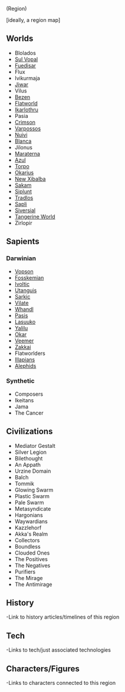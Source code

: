 (Region)

[ideally, a region map]

## Worlds
- Blolados
- [Sul Vopal](/Stellar_Abyss_Setting_Bible/1_Worlds_Systems/Sul_Vopal.md)
- [Fuedisar](/Stellar_Abyss_Setting_Bible/1_Worlds_Systems/Fuedisar.md)
- Flux
- Ivikurmaja
- [Jiwar](/Stellar_Abyss_Setting_Bible/1_Worlds_Systems/Jiwar.md)
- Vilus
- [Bezen](/Stellar_Abyss_Setting_Bible/1_Worlds_Systems/Bezen.md)
- [Flatworld](/Stellar_Abyss_Setting_Bible/1_Worlds_Systems/Flat_World.md)
- [Ikarlothru](/Stellar_Abyss_Setting_Bible/1_Worlds_Systems/Ikarlothru.md)
- Pasia
- [Crimson](/Stellar_Abyss_Setting_Bible/1_Worlds_Systems/Crimson.md)
- [Varpossos](/Stellar_Abyss_Setting_Bible/1_Worlds_Systems/Varpossos.md)
- [Nuivi](/Stellar_Abyss_Setting_Bible/1_Worlds_Systems/Nuivi.md)
- [Blanca](/Stellar_Abyss_Setting_Bible/1_Worlds_Systems/Blanca.md)
- Jilonus
- [Maraterna](/Stellar_Abyss_Setting_Bible/1_Worlds_Systems/Maraterna.md)
- [Azul](/Stellar_Abyss_Setting_Bible/1_Worlds_Systems/Azul.md)
- [Torpo](/Stellar_Abyss_Setting_Bible/1_Worlds_Systems/Torpo.md)
- [Okarius](/Stellar_Abyss_Setting_Bible/1_Worlds_Systems/Okaria.md)
- [New Xibalba](/Stellar_Abyss_Setting_Bible/1_Worlds_Systems/Xibalba.md)
- [Sakam](/Stellar_Abyss_Setting_Bible/1_Worlds_Systems/Sakam.md)
- [Siplunt](/Stellar_Abyss_Setting_Bible/1_Worlds_Systems/Siplunt.md)
- [Tradlos](/Stellar_Abyss_Setting_Bible/1_Worlds_Systems/Tradlos.md)
- [Sapli](/Stellar_Abyss_Setting_Bible/1_Worlds_Systems/Sapli.md)
- [Siversial](/Stellar_Abyss_Setting_Bible/1_Worlds_Systems/Lamsis.md)
- [Tangerine World](/Stellar_Abyss_Setting_Bible/1_Worlds_Systems/Tangerine_World.md)
- Zirlopir

## Sapients

### Darwinian
- [Vopson](/Stellar_Abyss_Setting_Bible/2_Sapients/Vopson.md)
- [Fosskemian](/Stellar_Abyss_Setting_Bible/2_Sapients/Fosskemians.md)
- [Ivoltic](/Stellar_Abyss_Setting_Bible/2_Sapients/Ivoltic.md)
- [Utanguis](/Stellar_Abyss_Setting_Bible/2_Sapients/Cyrawaloc.md)
- [Sarkic](/Stellar_Abyss_Setting_Bible/2_Sapients/Sarkic.md)
- [Vilate](/Stellar_Abyss_Setting_Bible/2_Sapients/Vilate.md)
- [Whandl](/Stellar_Abyss_Setting_Bible/2_Sapients/Whandl.md)
- [Pasis](/Stellar_Abyss_Setting_Bible/2_Sapients/Pasis.md)
- [Lasuuko](/Stellar_Abyss_Setting_Bible/2_Sapients/Lasuuko.md)
- [Yalilu](/Stellar_Abyss_Setting_Bible/2_Sapients/Yalilu.md)
- [Okar](/Stellar_Abyss_Setting_Bible/2_Sapients/Okar.md)
- [Veemer](/Stellar_Abyss_Setting_Bible/2_Sapients/Veemer.md)
- [Zakkai](/Stellar_Abyss_Setting_Bible/2_Sapients/Zakkai.md)
- Flatworlders
- [Illapians](/Stellar_Abyss_Setting_Bible/2_Sapients/Illapian.md)
- [Alephids](/Stellar_Abyss_Setting_Bible/2_Sapients/Alephid.md)

### Synthetic
- Composers
- Ikeitans
- Jama
- The Cancer

## Civilizations
- Mediator Gestalt
- Silver Legion
- Bilethought
- An Appath
- Urzine Domain
- Balch
- Tommik
- Glowing Swarm
- Plastic Swarm
- Pale Swarm
- Metasyndicate
- Hargonians
- Waywardians
- Kazzlehorf
- Akka's Realm
- Collectors
- Boundless
- Clouded Ones
- The Positives
- The Negatives
- Purifiers
- The Mirage
- The Antimirage

## History
-Link to history articles/timelines of this region
## Tech
-Links to tech/just associated technologies
## Characters/Figures
-Links to characters connected to this region

